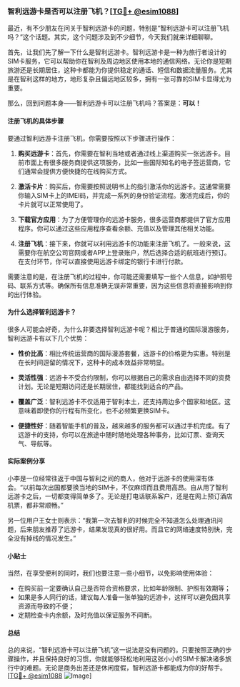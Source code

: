 ### 智利远游卡是否可以注册飞机？[[TG💪+ @esim1088](https://t.me/s/esim1088)]

最近，有不少朋友在问关于智利远游卡的问题，特别是“智利远游卡可以注册飞机吗？”这个话题。其实，这个问题涉及到不少细节，今天我们就来详细聊聊。

首先，让我们先了解一下什么是智利远游卡。智利远游卡是一种为旅行者设计的SIM卡服务，它可以帮助你在智利及周边地区使用本地的通信网络。无论你是短期旅游还是长期居住，这种卡都能为你提供稳定的通话、短信和数据流量服务。尤其是在智利这样的地方，地形复杂且偏远地区较多，拥有一张可靠的SIM卡显得尤为重要。

那么，回到问题本身——智利远游卡可以注册飞机吗？答案是：**可以！**

#### 注册飞机的具体步骤

要通过智利远游卡注册飞机，你需要按照以下步骤进行操作：

1. **购买远游卡**：首先，你需要在智利当地或者通过线上渠道购买一张远游卡。目前市面上有很多服务商提供这项服务，比如一些国际知名的电子签运营商，它们通常会提供方便快捷的在线购买方式。

2. **激活卡片**：购买后，你需要按照说明书上的指引激活你的远游卡。这通常需要你输入SIM卡上的IMEI码，并完成一系列的身份验证流程。激活完成后，你的卡片就可以正常使用了。

3. **下载官方应用**：为了方便管理你的远游卡服务，很多运营商都提供了官方应用程序。你可以通过这些应用程序查看余额、充值以及管理其他相关功能。

4. **注册飞机**：接下来，你就可以利用远游卡的功能来注册飞机了。一般来说，这需要你在航空公司官网或者APP上登录账户，然后选择合适的航班进行预订。在支付环节，你可以直接使用远游卡绑定的银行卡进行付款。

需要注意的是，在注册飞机的过程中，你可能还需要填写一些个人信息，如护照号码、联系方式等。确保所有信息准确无误非常重要，因为这些信息将直接影响到你的出行体验。

#### 为什么选择智利远游卡？

很多人可能会好奇，为什么非要选择智利远游卡呢？相比于普通的国际漫游服务，智利远游卡有以下几个优势：

- **性价比高**：相比传统运营商的国际漫游套餐，远游卡的价格更为实惠。特别是在长时间逗留的情况下，这种卡的成本效益非常明显。
  
- **灵活性强**：远游卡不受合约限制，你可以根据自己的需求自由选择不同的资费计划。无论是短期访问还是长期居住，都能找到适合的产品。

- **覆盖广泛**：智利远游卡不仅适用于智利本土，还支持周边多个国家和地区。这意味着即使你的行程有所变化，也不必频繁更换SIM卡。

- **便捷性好**：随着智能手机的普及，越来越多的服务都可以通过手机完成。有了远游卡的支持，你可以在旅途中随时随地处理各种事务，比如订票、查询天气、导航等。

#### 实际案例分享

小李是一位经常往返于中国与智利之间的商人，他对于远游卡的使用深有体会。“以前每次出国都要换当地的SIM卡，不仅麻烦而且费用高昂。自从用了智利远游卡之后，一切都变得简单多了。无论是打电话联系客户，还是在网上预订酒店机票，都非常顺畅。”

另一位用户王女士则表示：“我第一次去智利的时候完全不知道怎么处理通讯问题，后来朋友推荐了远游卡，结果发现真的很好用。而且它的网络速度特别快，完全没有掉线的情况发生。”

#### 小贴士

当然，在享受便利的同时，我们也要注意一些小细节，以免影响使用体验：

- 在购买前一定要确认自己是否符合资格要求，比如年龄限制、护照有效期等；
- 如果是多人同行的话，建议每人准备一张单独的远游卡，这样可以避免因共享资源而导致的不便；
- 定期检查卡内余额，及时充值以保证服务不间断。

#### 总结

总的来说，“智利远游卡可以注册飞机”这一说法是没有问题的。只要按照正确的步骤操作，并且保持良好的习惯，你就能够轻松地利用这张小小的SIM卡解决诸多旅行中的难题。无论是商务出差还是休闲度假，智利远游卡都能成为你的好帮手。[[TG💪+ @esim1088](https://t.me/s/esim1088) ![Image](https://i.postimg.cc/4NQfJmqS/Snipaste-2025-05-13-00-14-12.png)]